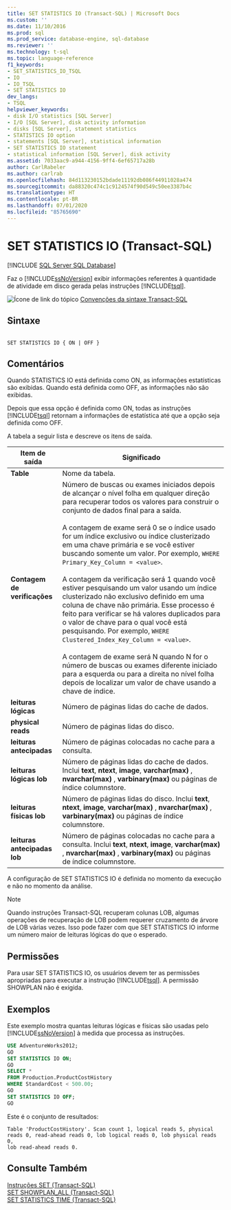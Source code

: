 ```yaml
---
title: SET STATISTICS IO (Transact-SQL) | Microsoft Docs
ms.custom: ''
ms.date: 11/10/2016
ms.prod: sql
ms.prod_service: database-engine, sql-database
ms.reviewer: ''
ms.technology: t-sql
ms.topic: language-reference
f1_keywords:
- SET_STATISTICS_IO_TSQL
- IO
- IO_TSQL
- SET STATISTICS IO
dev_langs:
- TSQL
helpviewer_keywords:
- disk I/O statistics [SQL Server]
- I/O [SQL Server], disk activity information
- disks [SQL Server], statement statistics
- STATISTICS IO option
- statements [SQL Server], statistical information
- SET STATISTICS IO statement
- statistical information [SQL Server], disk activity
ms.assetid: 7033aac9-a944-4156-9ff4-6ef65717a28b
author: CarlRabeler
ms.author: carlrab
ms.openlocfilehash: 84d113230152bdade11192db086f44911028a474
ms.sourcegitcommit: da88320c474c1c9124574f90d549c50ee3387b4c
ms.translationtype: HT
ms.contentlocale: pt-BR
ms.lasthandoff: 07/01/2020
ms.locfileid: "85765690"
---
```

# <a name="set-statistics-io-transact-sql"></a>SET STATISTICS IO (Transact-SQL)
[!INCLUDE [SQL Server SQL Database](../../includes/applies-to-version/sql-asdb.md)]

  Faz o [!INCLUDE[ssNoVersion](../../includes/ssnoversion-md.md)] exibir informações referentes à quantidade de atividade em disco gerada pelas instruções [!INCLUDE[tsql](../../includes/tsql-md.md)].  
  
 ![Ícone de link do tópico](../../database-engine/configure-windows/media/topic-link.gif "Ícone de link do tópico") [Convenções da sintaxe Transact-SQL](../../t-sql/language-elements/transact-sql-syntax-conventions-transact-sql.md)  
  
## <a name="syntax"></a>Sintaxe  
  
```syntaxsql
  
SET STATISTICS IO { ON | OFF }  
```  
  
## <a name="remarks"></a>Comentários  
 Quando STATISTICS IO está definida como ON, as informações estatísticas são exibidas. Quando está definida como OFF, as informações não são exibidas.   
  
 Depois que essa opção é definida como ON, todas as instruções [!INCLUDE[tsql](../../includes/tsql-md.md)] retornam a informações de estatística até que a opção seja definida como OFF.  
  
 A tabela a seguir lista e descreve os itens de saída.  
  
|Item de saída|Significado|  
|-----------------|-------------|  
|**Table**|Nome da tabela.|  
|**Contagem de verificações**|Número de buscas ou exames iniciados depois de alcançar o nível folha em qualquer direção para recuperar todos os valores para construir o conjunto de dados final para a saída.<br /><br /> A contagem de exame será 0 se o índice usado for um índice exclusivo ou índice clusterizado em uma chave primária e se você estiver buscando somente um valor. Por exemplo, `WHERE Primary_Key_Column = <value>`.<br /><br /> A contagem da verificação será 1 quando você estiver pesquisando um valor usando um índice clusterizado não exclusivo definido em uma coluna de chave não primária. Esse processo é feito para verificar se há valores duplicados para o valor de chave para o qual você está pesquisando. Por exemplo, `WHERE Clustered_Index_Key_Column = <value>`.<br /><br /> A contagem de exame será N quando N for o número de buscas ou exames diferente iniciado para a esquerda ou para a direita no nível folha depois de localizar um valor de chave usando a chave de índice.|  
|**leituras lógicas**|Número de páginas lidas do cache de dados.|  
|**physical reads**|Número de páginas lidas do disco.|  
|**leituras antecipadas**|Número de páginas colocadas no cache para a consulta.|  
|**leituras lógicas lob**|Número de páginas lidas do cache de dados. Inclui **text**, **ntext**, **image**, **varchar(max)** , **nvarchar(max)** , **varbinary(max)** ou páginas de índice columnstore.|  
|**leituras físicas lob**|Número de páginas lidas do disco. Inclui **text**, **ntext**, **image**, **varchar(max)** , **nvarchar(max)** , **varbinary(max)** ou páginas de índice columnstore.|  
|**leituras antecipadas lob**|Número de páginas colocadas no cache para a consulta. Inclui **text**, **ntext**, **image**, **varchar(max)** , **nvarchar(max)** , **varbinary(max)** ou páginas de índice columnstore.|

 A configuração de SET STATISTICS IO é definida no momento da execução e não no momento da análise.

> [!NOTE]  
> Quando instruções Transact-SQL recuperam colunas LOB, algumas operações de recuperação de LOB podem requerer cruzamento de árvore de LOB várias vezes. Isso pode fazer com que SET STATISTICS IO informe um número maior de leituras lógicas do que o esperado.

## <a name="permissions"></a>Permissões  
 Para usar SET STATISTICS IO, os usuários devem ter as permissões apropriadas para executar a instrução [!INCLUDE[tsql](../../includes/tsql-md.md)]. A permissão SHOWPLAN não é exigida.  
  
## <a name="examples"></a>Exemplos  
 Este exemplo mostra quantas leituras lógicas e físicas são usadas pelo [!INCLUDE[ssNoVersion](../../includes/ssnoversion-md.md)] à medida que processa as instruções.  
  
```sql
USE AdventureWorks2012;  
GO         
SET STATISTICS IO ON;  
GO  
SELECT *   
FROM Production.ProductCostHistory  
WHERE StandardCost < 500.00;  
GO  
SET STATISTICS IO OFF;  
GO  
```  
  
 Este é o conjunto de resultados:  
  
```  
Table 'ProductCostHistory'. Scan count 1, logical reads 5, physical   
reads 0, read-ahead reads 0, lob logical reads 0, lob physical reads 0,   
lob read-ahead reads 0.  
```  
  
## <a name="see-also"></a>Consulte Também  
 [Instruções SET &#40;Transact-SQL&#41;](../../t-sql/statements/set-statements-transact-sql.md)   
 [SET SHOWPLAN_ALL &#40;Transact-SQL&#41;](../../t-sql/statements/set-showplan-all-transact-sql.md)   
 [SET STATISTICS TIME &#40;Transact-SQL&#41;](../../t-sql/statements/set-statistics-time-transact-sql.md)  
  
  
